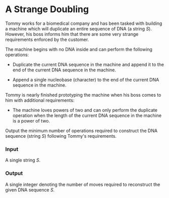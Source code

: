 # A Strange Doubling

Tommy works for a biomedical company and has been tasked with building a machine which will duplicate an entire sequence of DNA (a string *S*). However, his boss informs him that there are some very strange requirements enforced by the customer.

The machine begins with no DNA inside and can perform the following operations:

- Duplicate the current DNA sequence in the machine and append it to the end of the current DNA sequence in the machine.

- Append a single nucleobase (character) to the end of the current DNA sequence in the machine.

Tommy is nearly finished prototyping the machine when his boss comes to him with additional requirements:

- The machine loves powers of two and can only perform the duplicate operation when the length of the current DNA sequence in the machine is a power of two.


Output the minimum number of operations required to construct the DNA sequence (string *S*) following Tommy's requirements.

### Input

A single string *S*.

### Output

A single integer denoting the number of moves required to reconstruct the given DNA sequence *S*.